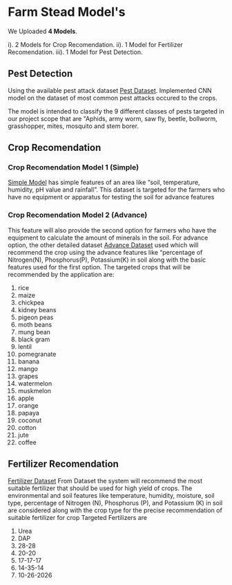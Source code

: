 # Farm Stead Model's

We Uploaded **4 Models**.

  i). 2 Models for Crop Recomendation.
 ii). 1 Model for Fertilizer Recomendation.
 iii). 1 Model for Pest Detection.


## Pest Detection

Using the available pest attack dataset [Pest Dataset](https://www.kaggle.com/datasets/6fa72c88863ff4d5c741cb6aa98ea7836b5db766d40642157a483dbb5c6a686f).
Implemented CNN model on the dataset of most common pest attacks occured to the crops.

The model is intended to classify the 9 different classes of pests targeted in our project scope that are "Aphids, army worm, saw fly, beetle, bollworm, grasshopper, mites, mosquito and stem borer.

## Crop Recomendation
### Crop Recomendation Model 1 (Simple)
[Simple Model](https://www.kaggle.com/datasets/jayakumarv/crop-dataset) has simple features of an area like “soil, temperature, humidity, pH value and rainfall”. This dataset is targeted for the farmers who have no equipment or apparatus for testing the soil for advance features
### Crop Recomendation Model 2 (Advance)
This feature will also provide the second option for farmers who have the equipment to calculate the amount of minerals in the soil. For advance option, the other detailed dataset [Advance Dataset](https://www.kaggle.com/datasets/shekharyada/croppredict)  used which will recommend the crop using the advance features like “percentage of Nitrogen(N), Phosphorus(P), Potassium(K) in soil along with the basic features used for the first option. The targeted crops that will be recommended by the application are: 

 1. rice
 2. maize
 3. chickpea
 4. kidney beans
 5. pigeon peas
 6. moth beans
 7. mung bean
 8. black gram
 9. lentil
 10. pomegranate
 11. banana
 12. mango
 13. grapes
 14. watermelon
 15. muskmelon
 16. apple
 17. orange
 18. papaya
 19. coconut
 20. cotton
 21. jute
 22. coffee

## Fertilizer Recomendation
 [Fertilizer Dataset](https://www.kaggle.com/datasets/gdabhishek/fertilizer-prediction) From Dataset the system will recommend the most suitable fertilizer that should be used for high yield of crops. The environmental and soil features like temperature, humidity, moisture, soil type, percentage of Nitrogen (N), Phosphorus (P), and Potassium (K) in soil are considered along with the crop type for the precise recommendation of suitable fertilizer for crop
Targeted Fertilizers are

 1. Urea
 2. DAP
 3. 28-28
 4. 20-20
 5. 17-17-17
 6. 14-35-14
 7. 10-26-2026
